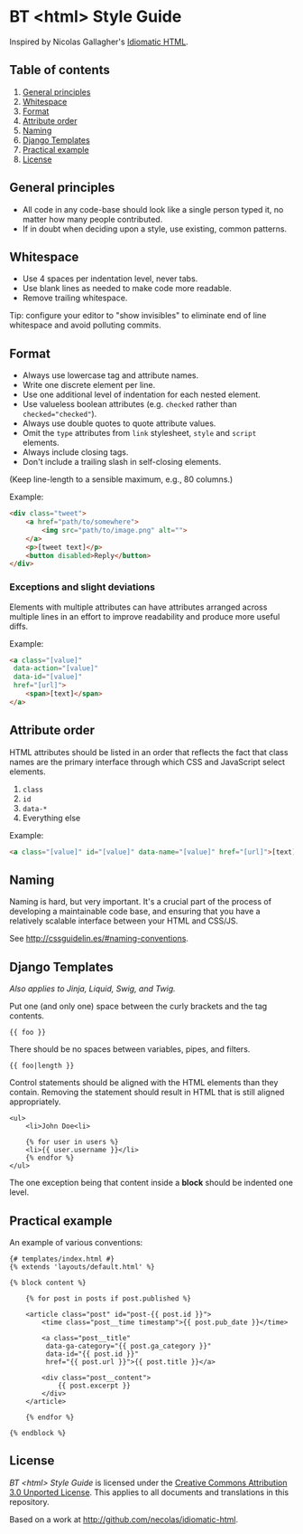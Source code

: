 # BT \<html\> Style Guide

Inspired by Nicolas Gallagher's [Idiomatic HTML](https://github.com/necolas/idiomatic-html).


## Table of contents

1. [General principles](#general-principles)
1. [Whitespace](#whitespace)
1. [Format](#format)
1. [Attribute order](#attribute-order)
1. [Naming](#naming)
1. [Django Templates](#django-templates)
1. [Practical example](#practical-example)
1. [License](#license)


## General principles

* All code in any code-base should look like a single person typed it, no
  matter how many people contributed.
* If in doubt when deciding upon a style, use existing, common patterns.


## Whitespace

* Use 4 spaces per indentation level, never tabs.
* Use blank lines as needed to make code more readable.
* Remove trailing whitespace.

Tip: configure your editor to "show invisibles" to eliminate end of line
whitespace and avoid polluting commits.


## Format

* Always use lowercase tag and attribute names.
* Write one discrete element per line.
* Use one additional level of indentation for each nested element.
* Use valueless boolean attributes (e.g. `checked` rather than
  `checked="checked"`).
* Always use double quotes to quote attribute values.
* Omit the `type` attributes from `link` stylesheet, `style` and `script`
  elements.
* Always include closing tags.
* Don't include a trailing slash in self-closing elements.

(Keep line-length to a sensible maximum, e.g., 80 columns.)

Example:

```html
<div class="tweet">
    <a href="path/to/somewhere">
        <img src="path/to/image.png" alt="">
    </a>
    <p>[tweet text]</p>
    <button disabled>Reply</button>
</div>
```


### Exceptions and slight deviations

Elements with multiple attributes can have attributes arranged across multiple
lines in an effort to improve readability and produce more useful diffs.

Example:

```html
<a class="[value]"
 data-action="[value]"
 data-id="[value]"
 href="[url]">
    <span>[text]</span>
</a>
```


## Attribute order

HTML attributes should be listed in an order that reflects the fact that class
names are the primary interface through which CSS and JavaScript select
elements.

1. `class`
2. `id`
3. `data-*`
4. Everything else

Example:

```html
<a class="[value]" id="[value]" data-name="[value]" href="[url]">[text]</a>
```


## Naming

Naming is hard, but very important. It's a crucial part of the process of
developing a maintainable code base, and ensuring that you have a relatively
scalable interface between your HTML and CSS/JS.

See <http://cssguidelin.es/#naming-conventions>.


## Django Templates

_Also applies to Jinja, Liquid, Swig, and Twig._

Put one (and only one) space between the curly brackets and the tag contents.

```twig
{{ foo }}
```

There should be no spaces between variables, pipes, and filters.

```twig
{{ foo|length }}
```

Control statements should be aligned with the HTML elements than they contain.
Removing the statement should result in HTML that is still aligned appropriately.

```twig
<ul>
    <li>John Doe<li>

    {% for user in users %}
    <li>{{ user.username }}</li>
    {% endfor %}
</ul>
```

The one exception being that content inside a __block__ should be indented one level.


## Practical example

An example of various conventions:

```twig
{# templates/index.html #}
{% extends 'layouts/default.html' %}

{% block content %}

    {% for post in posts if post.published %}

    <article class="post" id="post-{{ post.id }}">
        <time class="post__time timestamp">{{ post.pub_date }}</time>

        <a class="post__title"
         data-ga-category="{{ post.ga_category }}"
         data-id="{{ post.id }}"
         href="{{ post.url }}">{{ post.title }}</a>

        <div class="post__content">
            {{ post.excerpt }}
        </div>
    </article>

    {% endfor %}

{% endblock %}
```


## License

_BT \<html\> Style Guide_ is licensed under the [Creative Commons Attribution
3.0 Unported License](http://creativecommons.org/licenses/by/3.0/). This applies
to all documents and translations in this repository.

Based on a work at <http://github.com/necolas/idiomatic-html>.
